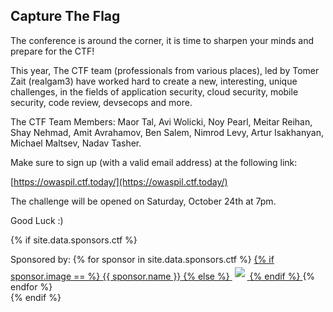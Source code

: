 ---
---

## Capture The Flag

The conference is around the corner, it is time to sharpen your minds and prepare for the CTF!

This year, The CTF team (professionals from various places), led by Tomer Zait (realgam3) have worked hard to create a new, interesting, unique challenges, in the fields of application security, cloud security, mobile security, code review, devsecops and more.

The CTF Team Members: Maor Tal, Avi Wolicki, Noy Pearl, Meitar Reihan, Shay Nehmad, Amit Avrahamov, Ben Salem, Nimrod Levy, Artur Isakhanyan, Michael Maltsev, Nadav Tasher.

Make sure to sign up (with a valid email address) at the following link:  

[https://owaspil.ctf.today/](https://owaspil.ctf.today/)


The challenge will be opened on Saturday, October 24th at 7pm.

Good Luck :)

{% if site.data.sponsors.ctf %}
<div class="sponsor-tier">
	Sponsored by:
  {% for sponsor in site.data.sponsors.ctf %}
	<span class="sponsor community-sponsor">
	  <a href="{{ sponsor.url }}" title="{{ sponsor.name }}" target="_blank">
		{% if sponsor.image == %}
		  <span>{{ sponsor.name }}</span>
		{% else %}
		  <img src="assets/img/Sponsors/{{ sponsor.image }}" style="padding: 4px;">
		{% endif %}
	  </a>
	</span>
{% endfor %}
</div>
{% endif %}
